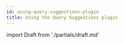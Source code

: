 ```yaml
---
id: using-query-suggestions-plugin
title: Using the Query Suggestions plugin
---
```


import Draft from './partials/draft.md'

<Draft />
